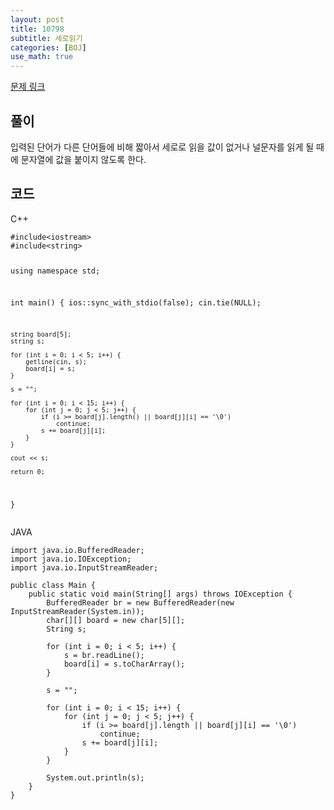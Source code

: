 ```yaml
---
layout: post
title: 10798
subtitle: 세로읽기
categories: [BOJ]
use_math: true
---
```


[문제 링크](https://www.acmicpc.net/problem/10798)

<h2 class="section-heading">풀이</h2>
입력된 단어가 다른 단어들에 비해 짧아서 세로로 읽을 값이 없거나 널문자를 읽게 될 때에 문자열에 값을 붙이지 않도록 한다.
<h2 class="section-heading">코드</h2>
C++  
<pre><code class="cpp">#include&lt;iostream&gt;
#include&lt;string>

using namespace std;

int main()
{
	ios::sync_with_stdio(false);
	cin.tie(NULL);

	string board[5];
	string s;

	for (int i = 0; i < 5; i++) {
		getline(cin, s);
		board[i] = s;
	}

	s = "";

	for (int i = 0; i < 15; i++) {
		for (int j = 0; j < 5; j++) {
			if (i >= board[j].length() || board[j][i] == '\0')
				continue;
			s += board[j][i];
		}
	}

	cout << s;

	return 0;
}</code></pre>

JAVA
<pre><code class="java">import java.io.BufferedReader;
import java.io.IOException;
import java.io.InputStreamReader;

public class Main {
	public static void main(String[] args) throws IOException {
		BufferedReader br = new BufferedReader(new InputStreamReader(System.in));
		char[][] board = new char[5][];
		String s;

		for (int i = 0; i < 5; i++) {
			s = br.readLine();
			board[i] = s.toCharArray();
		}

		s = "";

		for (int i = 0; i < 15; i++) {
			for (int j = 0; j < 5; j++) {
				if (i >= board[j].length || board[j][i] == '\0')
					continue;
				s += board[j][i];
			}
		}
        
        System.out.println(s);
	}
}</code></pre>